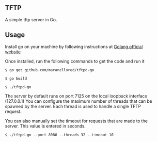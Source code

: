 TFTP
----

A simple tftp server in Go.

Usage
-----
Install go on your machine by following instructions at [Golang official website](http://golang.org)

Once installed, run the following commands to get the code and run it

```
$ go get github.com/maranellored/tftpd-go

$ go build

$ ./tftpd-go
```

The server by default runs on port 7125 on the local loopback interface (127.0.0.1)
You can configure the maximum number of threads that can be spawned by the server. Each thread is used to handle a single TFTP request. 

You can also manually set the timeout for requests that are made to the server. This value is entered in seconds. 

```
$ ./tftpd-go --port 8080 --threads 32 --timeout 10
```
